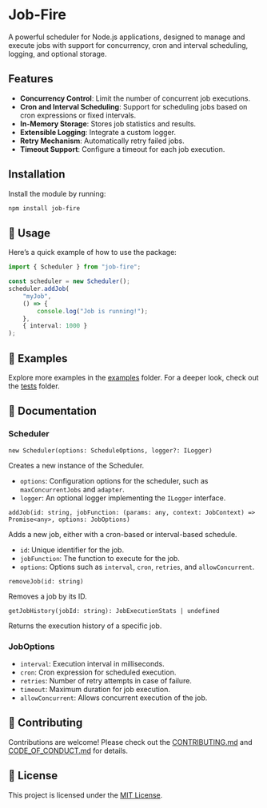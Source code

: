 # Job-Fire

A powerful scheduler for Node.js applications, designed to manage and execute jobs with support for concurrency, cron and interval scheduling, logging, and optional storage.

## Features

-   **Concurrency Control**: Limit the number of concurrent job executions.
-   **Cron and Interval Scheduling**: Support for scheduling jobs based on cron expressions or fixed intervals.
-   **In-Memory Storage**: Stores job statistics and results.
-   **Extensible Logging**: Integrate a custom logger.
-   **Retry Mechanism**: Automatically retry failed jobs.
-   **Timeout Support**: Configure a timeout for each job execution.

## Installation

Install the module by running:

```bash
npm install job-fire
```

## 🚀 Usage

Here’s a quick example of how to use the package:

```typescript
import { Scheduler } from "job-fire";

const scheduler = new Scheduler();
scheduler.addJob(
    "myJob",
    () => {
        console.log("Job is running!");
    },
    { interval: 1000 }
);
```

## 🧪 Examples

Explore more examples in the [examples](./examples) folder.
For a deeper look, check out the [tests](./tests) folder.

## 📖 Documentation

### Scheduler

`new Scheduler(options: ScheduleOptions, logger?: ILogger)`

Creates a new instance of the Scheduler.

-   `options`: Configuration options for the scheduler, such as `maxConcurrentJobs` and `adapter`.
-   `logger`: An optional logger implementing the `ILogger` interface.

`addJob(id: string, jobFunction: (params: any, context: JobContext) => Promise<any>, options: JobOptions)`

Adds a new job, either with a cron-based or interval-based schedule.

-   `id`: Unique identifier for the job.
-   `jobFunction`: The function to execute for the job.
-   `options`: Options such as `interval`, `cron`, `retries`, and `allowConcurrent`.

`removeJob(id: string)`

Removes a job by its ID.

`getJobHistory(jobId: string): JobExecutionStats | undefined`

Returns the execution history of a specific job.

### JobOptions

-   `interval`: Execution interval in milliseconds.
-   `cron`: Cron expression for scheduled execution.
-   `retries`: Number of retry attempts in case of failure.
-   `timeout`: Maximum duration for job execution.
-   `allowConcurrent`: Allows concurrent execution of the job.

## 🤝 Contributing

Contributions are welcome! Please check out the [CONTRIBUTING.md](/CONTRIBUTING.md) and [CODE_OF_CONDUCT.md](/CODE_OF_CONDUCT.md) for details.

## 📜 License

This project is licensed under the [MIT License](./LICENSE).
